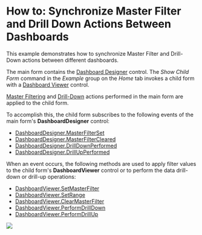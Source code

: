 # How to: Synchronize Master Filter and Drill Down Actions Between Dashboards

This example demonstrates how to synchronize Master Filter and Drill-Down actions between different dashboards.

The main form contains the [Dashboard Designer](https://docs.devexpress.com/Dashboard/DevExpress.DashboardWin.DashboardDesigner) control. The _Show Child Form_ command in the _Example_ group on the _Home_ tab invokes a child form with a [Dashboard Viewer](https://docs.devexpress.com/Dashboard/DevExpress.DashboardWin.DashboardViewer) control.

[Master Filtering](https://docs.devexpress.com/Dashboard/15702/creating-dashboards/creating-dashboards-in-the-winforms-designer/interactivity/master-filtering) and 
[Drill-Down](https://docs.devexpress.com/Dashboard/15703/creating-dashboards/creating-dashboards-in-the-winforms-designer/interactivity/drill-down) actions performed in the main form are applied to the child form.

To accomplish this, the child form subscribes to the following events of the main form's **DashboardDesigner** control:

- [DashboardDesigner.MasterFilterSet](https://docs.devexpress.com/Dashboard/DevExpress.DashboardWin.DashboardDesigner.MasterFilterSet)
- [DashboardDesigner.MasterFilterCleared](https://docs.devexpress.com/Dashboard/DevExpress.DashboardWin.DashboardDesigner.MasterFilterCleared)
- [DashboardDesigner.DrillDownPerformed](https://docs.devexpress.com/Dashboard/DevExpress.DashboardWin.DashboardDesigner.DrillDownPerformed)
- [DashboardDesigner.DrillUpPerformed](https://docs.devexpress.com/Dashboard/DevExpress.DashboardWin.DashboardDesigner.DrillUpPerformed)

When an event occurs, the following methods are used to apply filter values to the child form's **DashboardViewer** control or to perform the data drill-down or drill-up operations:

- [DashboardViewer.SetMasterFilter](https://docs.devexpress.com/Dashboard/DevExpress.DashboardWin.DashboardViewer.SetMasterFilter.overloads
)
- [DashboardViewer.SetRange](https://docs.devexpress.com//Dashboard/DevExpress.DashboardWin.DashboardViewer.SetRange.overloads
)
- [DashboardViewer.ClearMasterFilter](https://docs.devexpress.com/Dashboard/DevExpress.DashboardWin.DashboardViewer.ClearMasterFilter(System.String))
- [DashboardViewer.PerformDrillDown](https://docs.devexpress.com/Dashboard/DevExpress.DashboardWin.DashboardViewer.PerformDrillDown.overloads
)
- [DashboardViewer.PerformDrillUp](https://docs.devexpress.com/Dashboard/DevExpress.DashboardWin.DashboardViewer.PerformDrillUp(System.String))


![](https://github.com/DevExpress-Examples/winforms-dashboard-linked-interactivity/blob/18.1.3%2B/images/winforms-dashboard-linked-interactivity.png)
